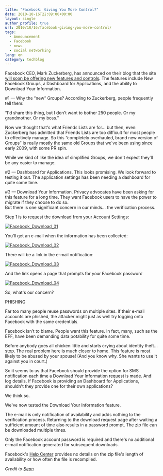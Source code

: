 ```yaml
---
title: "Facebook: Giving You More Control?"
date: 2010-10-16T22:09:00+00:00
layout: single
author_profile: true
url: 2010/10/16/facebook-giving-you-more-control/
tags:
  - Announcement
  - Facebook
  - news
  - social networking
lang: en
category: techblog
---
```

Facebook CEO, Mark Zuckerberg, has announced on their blog that the site [will soon be offering new features and controls](http://blog.facebook.com/blog.php?post=434691727130). The features include New Facebook Groups, a Dashboard for Applications, and the ability to Download Your Information.

#1 — Why the “new” Groups? According to Zuckerberg, people frequently tell them:

“I'd share this thing, but I don't want to bother 250 people. Or my grandmother. Or my boss.”

Now we thought that's what Friends Lists are for… but then, even Zuckerberg has admitted that Friends Lists are too difficult for most people to effectively manage. So this “completely overhauled, brand new version of Groups” is really mostly the same old Groups that we've been using since early 2009, with some PR spin.

While we kind of like the idea of simplified Groups, we don't expect they'll be any easier to manage.

#2 — Dashboard for Applications. This looks promising. We look forward to testing it out. The application settings has been needing a dashboard for quite some time.

#3 — Download Your Information. Privacy advocates have been asking for this feature for a long time. They want Facebook users to have the power to migrate if they choose to do so.  
But there is one significant concern in our minds… the verification process.

Step 1 is to request the download from your Account Settings:

[![Facebook_Download_01](http://lh3.ggpht.com/_vaUVXcmC3OI/TLobK8FZy4I/AAAAAAAACrM/N1GBEAKpkB4/Facebook_Download_01_thumb%5B1%5D.png?imgmax=800 "Facebook_Download_01")](http://lh5.ggpht.com/_vaUVXcmC3OI/TLobIQYdtuI/AAAAAAAACrI/DBw4GNua_cs/s1600-h/Facebook_Download_01%5B3%5D.png)

You'll get an e-mail when the information has been collected:

[![Facebook_Download_02](http://lh4.ggpht.com/_vaUVXcmC3OI/TLobQ3l-QOI/AAAAAAAACrU/xo6qSV65y2g/Facebook_Download_02_thumb%5B1%5D.png?imgmax=800 "Facebook_Download_02")](http://lh5.ggpht.com/_vaUVXcmC3OI/TLobOVXN2sI/AAAAAAAACrQ/aLao0cZcSzc/s1600-h/Facebook_Download_02%5B3%5D.png)

There will be a link in the e-mail notification:

[![Facebook_Download_03](http://lh6.ggpht.com/_vaUVXcmC3OI/TLobZeCeinI/AAAAAAAACrc/Sh2cSp8kJts/Facebook_Download_03_thumb%5B1%5D.png?imgmax=800 "Facebook_Download_03")](http://lh6.ggpht.com/_vaUVXcmC3OI/TLobVEPjBpI/AAAAAAAACrY/EJqUG9TqNQM/s1600-h/Facebook_Download_03%5B3%5D.png)

And the link opens a page that prompts for your Facebook password

[![Facebook_Download_04](http://lh4.ggpht.com/_vaUVXcmC3OI/TLobgUHEfWI/AAAAAAAACrk/4ll_D3weufs/Facebook_Download_04_thumb%5B1%5D.png?imgmax=800 "Facebook_Download_04")](http://lh4.ggpht.com/_vaUVXcmC3OI/TLobec6YWQI/AAAAAAAACrg/W1Hu_2y_tww/s1600-h/Facebook_Download_04%5B3%5D.png)

So, what's our concern?

PHISHING

Far too many people reuse passwords on multiple sites. If their e-mail accounts are phished, the attacker might just as well try logging onto Facebook with the same credentials.

Facebook isn't to blame. People want this feature. In fact, many, such as the EFF, have been demanding data potability for quite some time.

Before anybody goes all chicken little and starts crying about identity theft… stop. The real problem here is much closer to home. This feature is most likely to be abused by your spouse! (And you know why. She wants to use it against you in court.)

So it seems to us that Facebook should provide the option for SMS notification each time a Download Your Information request is made. And log details. If Facebook is providing an Dashboard for Applications, shouldn't they provide one for their own applications?

We think so.

We've now tested the Download Your Information feature.

The e-mail is only notification of availability and adds nothing to the verification process. Returning to the download request page after waiting a sufficient amount of time also results in a password prompt. The zip file can be downloaded multiple times.

Only the Facebook account password is required and there's no additional e-mail notification generated for subsequent downloads.

Facebook's [Help Center](https://register.facebook.com/help/?topic=download) provides no details on the zip file's length of availability or how often the file is recompiled.

_Credit to_ [_Sean_](http://www.f-secure.com/weblog/)